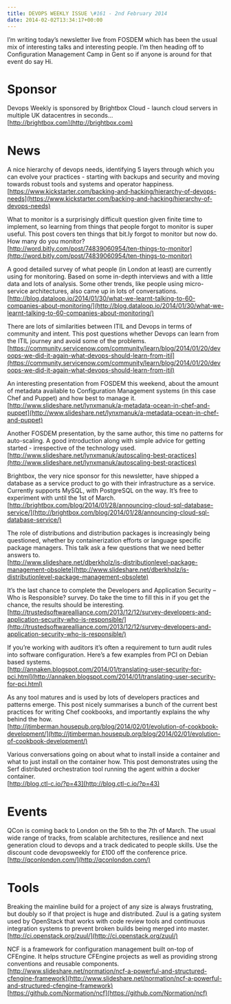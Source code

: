 ```yaml
---
title: DEVOPS WEEKLY ISSUE \#161 - 2nd February 2014 
date: 2014-02-02T13:34:17+00:00
---
```


I’m writing today’s newsletter live from FOSDEM which has been the usual mix of interesting talks and interesting people. I’m then heading off to Configuration Management Camp in Gent so if anyone is around for that event do say Hi.


Sponsor
======

Devops Weekly is sponsored by Brightbox Cloud - launch cloud servers in multiple UK datacentres in seconds...
<br>[http://brightbox.com](http://brightbox.com)


News
====

A nice hierarchy of devops needs, identifying 5 layers through which you can evolve your practices - starting with backups and security and moving towards robust tools and systems and operator happiness.
<br>[https://www.kickstarter.com/backing-and-hacking/hierarchy-of-devops-needs](https://www.kickstarter.com/backing-and-hacking/hierarchy-of-devops-needs)


What to monitor is a surprisingly difficult question given finite time to implement, so learning from things that people forgot to monitor is super useful. This post covers ten things that bit.ly forgot to monitor but now do. How many do you monitor?
<br>[http://word.bitly.com/post/74839060954/ten-things-to-monitor](http://word.bitly.com/post/74839060954/ten-things-to-monitor)


A good detailed survey of what people (in London at least) are currently using for monitoring. Based on some in-depth interviews and with a little data and lots of analysis. Some other trends, like people using micro-service architectures, also came up in lots of conversations.
<br>[http://blog.dataloop.io/2014/01/30/what-we-learnt-talking-to-60-companies-about-monitoring/](http://blog.dataloop.io/2014/01/30/what-we-learnt-talking-to-60-companies-about-monitoring/)


There are lots of similarities between ITIL and Devops in terms of community and intent. This post questions whether Devops can learn from the ITIL journey and avoid some of the problems.
<br>[https://community.servicenow.com/community/learn/blog/2014/01/20/devoops-we-did-it-again-what-devops-should-learn-from-itil](https://community.servicenow.com/community/learn/blog/2014/01/20/devoops-we-did-it-again-what-devops-should-learn-from-itil)


An interesting presentation from FOSDEM this weekend, about the amount of metadata available to Configuration Management systems (in this case Chef and Puppet) and how best to manage it.
<br>[http://www.slideshare.net/lynxmanuk/a-metadata-ocean-in-chef-and-puppet](http://www.slideshare.net/lynxmanuk/a-metadata-ocean-in-chef-and-puppet)


Another FOSDEM presentation, by the same author, this time no patterns for auto-scaling. A good introduction along with simple advice for getting started - irrespective of the technology used.
<br>[http://www.slideshare.net/lynxmanuk/autoscaling-best-practices](http://www.slideshare.net/lynxmanuk/autoscaling-best-practices)


Brightbox, the very nice sponsor for this newsletter, have shipped a database as a service product to go with their infrastructure as a service. Currently supports MySQL, with PostgreSQL on the way. It’s free to experiment with until the 1st of March.
<br>[http://brightbox.com/blog/2014/01/28/announcing-cloud-sql-database-service/](http://brightbox.com/blog/2014/01/28/announcing-cloud-sql-database-service/)


The role of distributions and distribution packages is increasingly being questioned, whether by containerization efforts or language specific package managers. This talk ask a few questions that we need better answers to.
<br>[http://www.slideshare.net/dberkholz/is-distributionlevel-package-management-obsolete](http://www.slideshare.net/dberkholz/is-distributionlevel-package-management-obsolete)


It’s the last chance to complete the Developers and Application Security – Who is Responsible? survey. Do take the time to fill this in if you get the chance, the results should be interesting.
<br>[http://trustedsoftwarealliance.com/2013/12/12/survey-developers-and-application-security-who-is-responsible/](http://trustedsoftwarealliance.com/2013/12/12/survey-developers-and-application-security-who-is-responsible/)


If you’re working with auditors it’s often a requirement to turn audit rules into software configuration. Here’s a few examples from PCI on Debian based systems.
<br>[http://annaken.blogspot.com/2014/01/translating-user-security-for-pci.html](http://annaken.blogspot.com/2014/01/translating-user-security-for-pci.html)


As any tool matures and is used by lots of developers practices and patterns emerge. This post nicely summarises a bunch of the current best practices for writing Chef cookbooks, and importantly explains the why behind the how.
<br>[http://jtimberman.housepub.org/blog/2014/02/01/evolution-of-cookbook-development/](http://jtimberman.housepub.org/blog/2014/02/01/evolution-of-cookbook-development/)


Various conversations going on about what to install inside a container and what to just install on the container how. This post demonstrates using the Serf distributed orchestration tool running the agent within a docker container.
<br>[http://blog.ctl-c.io/?p=43](http://blog.ctl-c.io/?p=43)


Events
=====

QCon is coming back to London on the 5th to the 7th of March. The usual wide range of tracks, from scalable architectures, resilience and next generation cloud to devops and a track dedicated to people skills. Use the discount code devopsweekly for £100 off the conference price.
<br>[http://qconlondon.com/](http://qconlondon.com/)


Tools
====

Breaking the mainline build for a project of any size is always frustrating, but doubly so if that project is huge and distributed. Zuul is a gating system used by OpenStack that works with code review tools and continuous integration systems to prevent broken builds being merged into master.
<br>[http://ci.openstack.org/zuul/](http://ci.openstack.org/zuul/)


NCF is a framework for configuration management built on-top of CFEngine. It helps structure CFEngine projects as well as providing strong conventions and reusable components.
<br>[http://www.slideshare.net/normation/ncf-a-powerful-and-structured-cfengine-framework](http://www.slideshare.net/normation/ncf-a-powerful-and-structured-cfengine-framework)
<br>[https://github.com/Normation/ncf](https://github.com/Normation/ncf)




